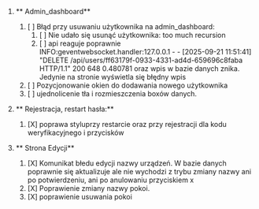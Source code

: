 1. ** Admin_dashboard**

   1. [ ] Błąd przy usuwaniu użytkownika na admin_dashboard:
       1. [ ] Nie udało się usunąć użytkownika: too much recursion
       2. [ ] api reaguje poprawnie INFO:geventwebsocket.handler:127.0.0.1 - - [2025-09-21 11:51:41] "DELETE /api/users/ff63179f-0933-4331-ad4d-659696c8faba HTTP/1.1" 200 648 0.480781 oraz wpis w bazie danych znika. Jedynie na stronie wyświetla się błędny wpis
   2. [ ] Pozycjonowanie okien do dodawania nowego użytkownika
   3. [ ] ujednolicenie tła i rozmieszczenia  boxów danych.
2. ** Rejestracja, restart hasła:**

   1. [X] poprawa styluprzy restarcie oraz przy rejestracji dla kodu weryfikacyjnego i przycisków
3. ** Strona Edycji**

   1. [X] Komunikat błedu edycji nazwy urządzeń. W bazie danych poprawnie się aktualizuje ale nie wychodzi z trybu zmiany nazwy ani po potwierdzeniu, ani po anulowaniu przyciskiem x
   2. [X] Poprawienie zmiany nazwy pokoi.
   3. [X] poprawienie usuwania pokoi
